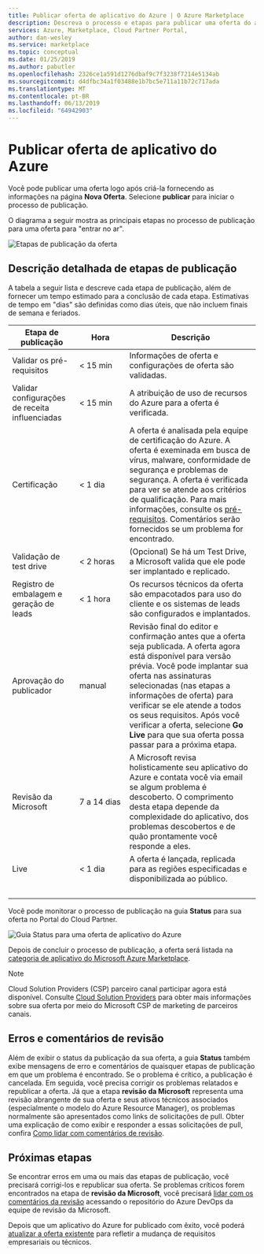 ```yaml
---
title: Publicar oferta de aplicativo do Azure | O Azure Marketplace
description: Descreva o processo e etapas para publicar uma oferta do aplicativo do Azure no Azure Marketplace.
services: Azure, Marketplace, Cloud Partner Portal,
author: dan-wesley
ms.service: marketplace
ms.topic: conceptual
ms.date: 01/25/2019
ms.author: pabutler
ms.openlocfilehash: 2326ce1a591d1276dbaf9c7f3238f7214e5134ab
ms.sourcegitcommit: d4dfbc34a1f03488e1b7bc5e711a11b72c717ada
ms.translationtype: MT
ms.contentlocale: pt-BR
ms.lasthandoff: 06/13/2019
ms.locfileid: "64942903"
---
```

# <a name="publish-azure-application-offer"></a>Publicar oferta de aplicativo do Azure

Você pode publicar uma oferta logo após criá-la fornecendo as informações na página **Nova Oferta**. Selecione **publicar** para iniciar o processo de publicação.

O diagrama a seguir mostra as principais etapas no processo de publicação para uma oferta para "entrar no ar".

![Etapas de publicação da oferta](./media/offer-publishing-steps.png)


## <a name="detailed-description-of-publishing-steps"></a>Descrição detalhada de etapas de publicação

A tabela a seguir lista e descreve cada etapa de publicação, além de fornecer um tempo estimado para a conclusão de cada etapa.  Estimativas de tempo em "dias" são definidas como dias úteis, que não incluem finais de semana e feriados.

|  **Etapa de publicação**           | **Hora**    | **Descrição**                                                            |
|  -------------------           | --------    | ---------------                                                            |
| Validar os pré-requisitos         | < 15 min    | Informações de oferta e configurações de oferta são validadas.                        |
| Validar configurações de receita influenciadas | < 15 min  | A atribuição de uso de recursos do Azure para a oferta é verificada.             |
| Certificação                  | < 1 dia     | A oferta é analisada pela equipe de certificação do Azure. A oferta é exeminada em busca de vírus, malware, conformidade de segurança e problemas de segurança. A oferta é verificada para ver se atende aos critérios de qualificação. Para mais informações, consulte os [pré-requisitos](./cpp-prerequisites.md). Comentários serão fornecidos se um problema for encontrado. |
| Validação de test drive          | < 2 horas   | (Opcional) Se há um Test Drive, a Microsoft valida que ele pode ser implantado e replicado.  |
| Registro de embalagem e geração de leads | < 1 hora  | Os recursos técnicos da oferta são empacotados para uso do cliente e os sistemas de leads são configurados e implantados. |
|  Aprovação do publicador             |  manual    | Revisão final do editor e confirmação antes que a oferta seja publicada. A oferta agora está disponível para versão prévia.  Você pode implantar sua oferta nas assinaturas selecionadas (nas etapas a informações de oferta) para verificar se ele atende a todos os seus requisitos.  Após você verificar a oferta, selecione **Go Live** para que sua oferta possa passar para a próxima etapa. |
| Revisão da Microsoft                | 7 a 14 dias | A Microsoft revisa holisticamente seu aplicativo do Azure e contata você via email se algum problema é descoberto.  O comprimento desta etapa depende da complexidade do aplicativo, dos problemas descobertos e de quão prontamente você responde a eles.  |
| Live                           | < 1 dia | A oferta é lançada, replicada para as regiões especificadas e disponibilizada ao público. |
|   |&nbsp;&nbsp;&nbsp;&nbsp;&nbsp;&nbsp;&nbsp;&nbsp;&nbsp;&nbsp;&nbsp;&nbsp;&nbsp;&nbsp;&nbsp;&nbsp;&nbsp;&nbsp;&nbsp;&nbsp;|   |

Você pode monitorar o processo de publicação na guia **Status** para sua oferta no Portal do Cloud Partner.

![Guia Status para uma oferta de aplicativo do Azure](./media/offer-status-tab.png)

Depois de concluir o processo de publicação, a oferta será listada na [categoria de aplicativo do Microsoft Azure Marketplace](https://azuremarketplace.microsoft.com/marketplace/apps/).

>[!Note]
>Cloud Solution Providers (CSP) parceiro canal participar agora está disponível.  Consulte [Cloud Solution Providers](../../cloud-solution-providers.md) para obter mais informações sobre sua oferta por meio do Microsoft CSP de marketing de parceiros canais.

## <a name="errors-and-review-feedback"></a>Erros e comentários de revisão

Além de exibir o status da publicação da sua oferta, a guia **Status** também exibe mensagens de erro e comentários de quaisquer etapas de publicação em que um problema é encontrado.  Se o problema é crítico, a publicação é cancelada.  Em seguida, você precisa corrigir os problemas relatados e republicar a oferta.  Já que a etapa **revisão da Microsoft** representa uma revisão abrangente de sua oferta e seus ativos técnicos associados (especialmente o modelo do Azure Resource Manager), os problemas normalmente são apresentados como links de solicitações de pull.  Obter uma explicação de como exibir e responder a essas solicitações de pull, confira [Como lidar com comentários de revisão](./cpp-handling-review-feedback.md).


## <a name="next-steps"></a>Próximas etapas

Se encontrar erros em uma ou mais das etapas de publicação, você precisará corrigi-los e republicar sua oferta.  Se problemas críticos forem encontrados na etapa de **revisão da Microsoft**, você precisará [lidar com os comentários da revisão](./cpp-handling-review-feedback.md) acessando o repositório do Azure DevOps da equipe de revisão da Microsoft.

Depois que um aplicativo do Azure for publicado com êxito, você poderá [atualizar a oferta existente](./cpp-update-existing-offer.md) para refletir a mudança de requisitos empresariais ou técnicos. 
